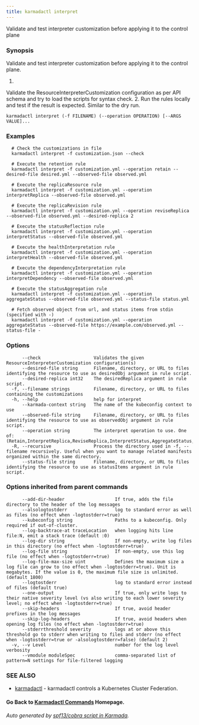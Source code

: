 ```yaml
---
title: karmadactl interpret
---
```


Validate and test interpreter customization before applying it to the control plane

### Synopsis

Validate and test interpreter customization before applying it to the control plane.

  1. 
 Validate the ResourceInterpreterCustomization configuration as per API schema and try to load the scripts for syntax check.
  2. 
 Run the rules locally and test if the result is expected. Similar to the dry run.

```
karmadactl interpret (-f FILENAME) (--operation OPERATION) [--ARGS VALUE]... 
```

### Examples

```
  # Check the customizations in file
  karmadactl interpret -f customization.json --check
  
  # Execute the retention rule
  karmadactl interpret -f customization.yml --operation retain --desired-file desired.yml --observed-file observed.yml
  
  # Execute the replicaResource rule
  karmadactl interpret -f customization.yml --operation interpretReplica --observed-file observed.yml
  
  # Execute the replicaRevision rule
  karmadactl interpret -f customization.yml --operation reviseReplica --observed-file observed.yml --desired-replica 2
  
  # Execute the statusReflection rule
  karmadactl interpret -f customization.yml --operation interpretStatus --observed-file observed.yml
  
  # Execute the healthInterpretation rule
  karmadactl interpret -f customization.yml --operation interpretHealth --observed-file observed.yml
  
  # Execute the dependencyInterpretation rule
  karmadactl interpret -f customization.yml --operation interpretDependency --observed-file observed.yml
  
  # Execute the statusAggregation rule
  karmadactl interpret -f customization.yml --operation aggregateStatus --observed-file observed.yml --status-file status.yml
  
  # Fetch observed object from url, and status items from stdin (specified with -)
  karmadactl interpret -f customization.yml --operation aggregateStatus --observed-file https://example.com/observed.yml --status-file -
```

### Options

```
      --check                    Validates the given ResourceInterpreterCustomization configuration(s)
      --desired-file string      Filename, directory, or URL to files identifying the resource to use as desiredObj argument in rule script.
      --desired-replica int32    The desiredReplica argument in rule script.
  -f, --filename strings         Filename, directory, or URL to files containing the customizations
  -h, --help                     help for interpret
      --karmada-context string   The name of the kubeconfig context to use
      --observed-file string     Filename, directory, or URL to files identifying the resource to use as observedObj argument in rule script.
      --operation string         The interpret operation to use. One of: (Retain,InterpretReplica,ReviseReplica,InterpretStatus,AggregateStatus,InterpretHealth,InterpretDependency)
  -R, --recursive                Process the directory used in -f, --filename recursively. Useful when you want to manage related manifests organized within the same directory.
      --status-file string       Filename, directory, or URL to files identifying the resource to use as statusItems argument in rule script.
```

### Options inherited from parent commands

```
      --add-dir-header                   If true, adds the file directory to the header of the log messages
      --alsologtostderr                  log to standard error as well as files (no effect when -logtostderr=true)
      --kubeconfig string                Paths to a kubeconfig. Only required if out-of-cluster.
      --log-backtrace-at traceLocation   when logging hits line file:N, emit a stack trace (default :0)
      --log-dir string                   If non-empty, write log files in this directory (no effect when -logtostderr=true)
      --log-file string                  If non-empty, use this log file (no effect when -logtostderr=true)
      --log-file-max-size uint           Defines the maximum size a log file can grow to (no effect when -logtostderr=true). Unit is megabytes. If the value is 0, the maximum file size is unlimited. (default 1800)
      --logtostderr                      log to standard error instead of files (default true)
      --one-output                       If true, only write logs to their native severity level (vs also writing to each lower severity level; no effect when -logtostderr=true)
      --skip-headers                     If true, avoid header prefixes in the log messages
      --skip-log-headers                 If true, avoid headers when opening log files (no effect when -logtostderr=true)
      --stderrthreshold severity         logs at or above this threshold go to stderr when writing to files and stderr (no effect when -logtostderr=true or -alsologtostderr=false) (default 2)
  -v, --v Level                          number for the log level verbosity
      --vmodule moduleSpec               comma-separated list of pattern=N settings for file-filtered logging
```

### SEE ALSO

* [karmadactl](karmadactl.md)	 - karmadactl controls a Kubernetes Cluster Federation.

#### Go Back to [Karmadactl Commands](karmadactl_index.md) Homepage.


###### Auto generated by [spf13/cobra script in Karmada](https://github.com/karmada-io/karmada/tree/master/hack/tools/genkarmadactldocs).